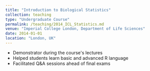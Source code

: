 ```yaml
---
title: "Introduction to Biological Statistics"
collection: teaching
type: "Undergraduate Course"
permalink: /teaching/2014_ICL_Statistics.md
venue: "Imperial College London, Department of Life Sciences"
date: 2014-01-01
location: "London, UK"
---
```

- Demonstrator during the course's lectures
- Helped students learn basic and advanced R language
- Facilitated Q&A sessions ahead of final exams
